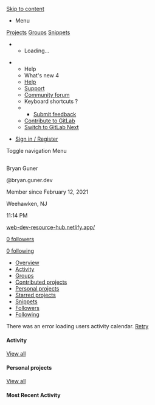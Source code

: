 <a href="#content-body" class="gl-sr-only gl-accessibility">Skip to content</a>

- Menu

<a href="https://gitlab.com/explore" class="dashboard-shortcuts-projects">Projects</a> <a href="https://gitlab.com/explore/groups" class="dashboard-shortcuts-groups">Groups</a> <a href="https://gitlab.com/explore/snippets" class="dashboard-shortcuts-snippets">Snippets</a>

- - Loading...

  <span class="gl-spinner gl-spinner-orange gl-spinner-md gl-mt-7" aria-label="Loading"></span>

- - <span class="gl-sr-only"> Help </span>
    <span class="notification-dot rounded-circle gl-absolute"></span>
  - What's new <span class="js-whats-new-notification-count gl-badge badge sm badge-dark badge-pill"> 4 </span>
  - [Help](https://gitlab.com/help)
  - [Support](https://about.gitlab.com/getting-help/)
  - <a href="https://forum.gitlab.com/" class="text-nowrap">Community forum</a>
  - Keyboard shortcuts ?
  - - [Submit feedback](https://about.gitlab.com/submit-feedback)
  - <a href="https://about.gitlab.com/contributing" class="text-nowrap">Contribute to GitLab</a>
  - [Switch to GitLab Next](https://next.gitlab.com/)

- <a href="https://gitlab.com/users/sign_in?redirect_to_referer=yes" class="gl-button btn btn-default btn-sign-in">Sign in / Register</a>

<span class="sr-only">Toggle navigation</span> <span class="gl-pr-2">Menu</span>

[<img src="data:image/gif;base64,R0lGODlhAQABAAAAACH5BAEKAAEALAAAAAABAAEAAAICTAEAOw==" class="avatar s90 lazy" />](https://gitlab.com/uploads/-/system/user/avatar/8192183/avatar.png?width=400)

Bryan Guner

@bryan.guner.dev

Member since February 12, 2021

<span itemprop="addressLocality"> Weehawken, NJ </span>

11:14 PM

[web-dev-resource-hub.netlify.app/](https://web-dev-resource-hub.netlify.app/)

[0 followers](https://gitlab.com/users/bryan.guner.dev/followers)

[0 following](https://gitlab.com/users/bryan.guner.dev/following)

- [Overview](https://gitlab.com/bryan.guner.dev)
- [Activity](https://gitlab.com/users/bryan.guner.dev/activity)
- [Groups](https://gitlab.com/users/bryan.guner.dev/groups)
- [Contributed projects](https://gitlab.com/users/bryan.guner.dev/contributed)
- [Personal projects](https://gitlab.com/users/bryan.guner.dev/projects)
- [Starred projects](https://gitlab.com/users/bryan.guner.dev/starred)
- [Snippets](https://gitlab.com/users/bryan.guner.dev/snippets)
- [Followers](https://gitlab.com/users/bryan.guner.dev/followers)
- [Following](https://gitlab.com/users/bryan.guner.dev/following)

There was an error loading users activity calendar. <a href="#" class="js-retry-load">Retry</a>

#### Activity

<a href="https://gitlab.com/users/bryan.guner.dev/activity" class="hide js-view-all">View all</a>

#### Personal projects

<a href="https://gitlab.com/users/bryan.guner.dev/projects" class="hide js-view-all">View all</a>

#### Most Recent Activity

